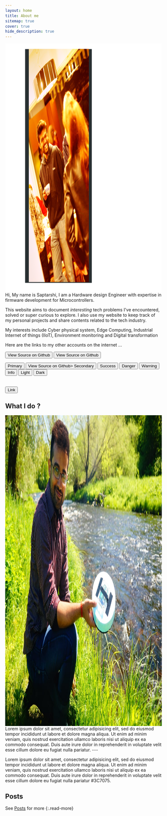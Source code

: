 ```yaml
---
layout: home
title: About me
sitemap: true
cover: true
hide_description: true
---
```



<html>
<img src="/images/about_frame.png" alt="Name tags of attended MUN conferences" align="right" width="670" height ="800" />



</html>





<p>Hi, My name is Saptarshi, I am a Hardware design Engineer with expertise in firmware development for Microcontrollers. 

This website aims to document *interesting* tech problems I've
encountered, solved or super curious to explore. I also use my website to keep track of my personal projects and share contents related to the tech industry. </p>
<p>

My interests include Cyber physical system, Edge Computing, Industrial Internet of things (IIoT), Environment monitoring and Digital transformation</p>

<p> Here are the links to my other accounts on the internet ... </p>

<button class="btn btn-sm btn-primary" onclick=" window.open('https://github.com/TsekNet/PowerShell-Profile','_blank')" value="View Source on Github">
  <small class="icon-github"></small> View Source on Github
</button>

<button class="btn btn-sm btn-primary" onclick=" window.open('https://github.com/TsekNet/PowerShell-Profile','_blank')" value="View Source on Github">
  <small class="icon-linkedin"></small> View Source on Github
</button>

<button type="button" class="btn btn-primary">Primary</button>
<button type="button" class="btn btn-secondary" onclick=" window.open('https://github.com/TsekNet/PowerShell-Profile','_blank')" value="View Source on Github">
  <small class="icon-linkedin"></small> View Source on Github> Secondary</button>
<button type="button" class="btn btn-success">Success</button>
<button type="button" class="btn btn-danger">Danger</button>
<button type="button" class="btn btn-warning">Warning</button>
<button type="button" class="btn btn-info">Info</button>
<button type="button" class="btn btn-light">Light</button>
<button type="button" class="btn btn-dark">Dark</button>

<button type="button" class="btn btn-link">Link</button>
---
## What I do ?


<html>
<head>
<title>Font Awesome Icons</title>
<meta name="viewport" content="width=device-width, initial-scale=1">
<link rel="stylesheet" href="https://cdnjs.cloudflare.com/ajax/libs/font-awesome/4.7.0/css/font-awesome.min.css">
</head>
<body>
<img src="/images/Image_lake.jpeg" alt="just my pic" align="right"  width="600" height ="1000" />
<i class="fa fa-microchip fa-2x fa-pull-left fa-border" style="color: yellow
;"></i>
Lorem ipsum dolor sit amet, consectetur adipisicing elit, sed do eiusmod tempor incididunt ut labore et dolore magna aliqua. Ut enim ad minim veniam, quis nostrud exercitation ullamco laboris nisi ut aliquip ex ea commodo consequat. Duis aute irure dolor in reprehenderit in voluptate velit esse cillum dolore eu fugiat nulla pariatur.

</body>
</html>
---

<html>
<head>
<title>Font Awesome Icons</title>
<meta name="viewport" content="width=device-width, initial-scale=1">
<link rel="stylesheet" href="https://cdnjs.cloudflare.com/ajax/libs/font-awesome/4.7.0/css/font-awesome.min.css">
</head>
<body>

<i class="fa fa-linux fa-2x fa-pull-left fa-border" style="color: yellow
;"></i>
Lorem ipsum dolor sit amet, consectetur adipisicing elit, sed do eiusmod tempor incididunt ut labore et dolore magna aliqua. Ut enim ad minim veniam, quis nostrud exercitation ullamco laboris nisi ut aliquip ex ea commodo consequat. Duis aute irure dolor in reprehenderit in voluptate velit esse cillum dolore eu fugiat nulla pariatur #3C7075.

</body>
</html>

## Posts

<!--posts-->

See [Posts](/posts/) for more
{:.read-more}
